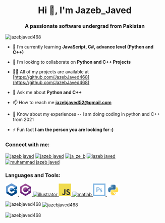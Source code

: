 <h1 align="center">Hi 👋, I'm Jazeb_Javed</h1>
<h3 align="center">A passionate software undergrad from Pakistan</h3>

<p align="left"> <img src="https://komarev.com/ghpvc/?username=jazebjaved468&label=Profile%20views&color=0e75b6&style=flat" alt="jazebjaved468" /> </p>

- 🌱 I’m currently learning **JavaScript, C#, advance level (Python and C++)**

- 👯 I’m looking to collaborate on **Python and C++ Projects**

- 👨‍💻 All of my projects are available at [https://github.com/JazebJaved468](https://github.com/JazebJaved468)

- 💬 Ask me about **Python and C++**

- 📫 How to reach me **jazebjaved52@gmail.com**

- 📄 Know about my experiences -- I am doing coding in python and C++ from 2021

- ⚡ Fun fact **I am the person you are looking for :)**

<h3 align="left">Connect with me:</h3>
<p align="left">
<a href="https://linkedin.com/in/jazeb javed" target="blank"><img align="center" src="https://raw.githubusercontent.com/rahuldkjain/github-profile-readme-generator/master/src/images/icons/Social/linked-in-alt.svg" alt="jazeb javed" height="30" width="40" /></a>
<a href="https://fb.com/jazeb javed" target="blank"><img align="center" src="https://raw.githubusercontent.com/rahuldkjain/github-profile-readme-generator/master/src/images/icons/Social/facebook.svg" alt="jazeb javed" height="30" width="40" /></a>
<a href="https://instagram.com/ja_ze_b" target="blank"><img align="center" src="https://raw.githubusercontent.com/rahuldkjain/github-profile-readme-generator/master/src/images/icons/Social/instagram.svg" alt="ja_ze_b" height="30" width="40" /></a>
<a href="https://www.behance.net/jazeb javed" target="blank"><img align="center" src="https://raw.githubusercontent.com/rahuldkjain/github-profile-readme-generator/master/src/images/icons/Social/behance.svg" alt="jazeb javed" height="30" width="40" /></a>
<a href="https://www.hackerrank.com/muhammad jazeb javed" target="blank"><img align="center" src="https://raw.githubusercontent.com/rahuldkjain/github-profile-readme-generator/master/src/images/icons/Social/hackerrank.svg" alt="muhammad jazeb javed" height="30" width="40" /></a>
</p>

<h3 align="left">Languages and Tools:</h3>
<p align="left"> <a href="https://www.w3schools.com/cpp/" target="_blank" rel="noreferrer"> <img src="https://raw.githubusercontent.com/devicons/devicon/master/icons/cplusplus/cplusplus-original.svg" alt="cplusplus" width="40" height="40"/> </a> <a href="https://www.w3schools.com/cs/" target="_blank" rel="noreferrer"> <img src="https://raw.githubusercontent.com/devicons/devicon/master/icons/csharp/csharp-original.svg" alt="csharp" width="40" height="40"/> </a> <a href="https://www.adobe.com/in/products/illustrator.html" target="_blank" rel="noreferrer"> <img src="https://www.vectorlogo.zone/logos/adobe_illustrator/adobe_illustrator-icon.svg" alt="illustrator" width="40" height="40"/> </a> <a href="https://developer.mozilla.org/en-US/docs/Web/JavaScript" target="_blank" rel="noreferrer"> <img src="https://raw.githubusercontent.com/devicons/devicon/master/icons/javascript/javascript-original.svg" alt="javascript" width="40" height="40"/> </a> <a href="https://www.mathworks.com/" target="_blank" rel="noreferrer"> <img src="https://upload.wikimedia.org/wikipedia/commons/2/21/Matlab_Logo.png" alt="matlab" width="40" height="40"/> </a> <a href="https://www.photoshop.com/en" target="_blank" rel="noreferrer"> <img src="https://raw.githubusercontent.com/devicons/devicon/master/icons/photoshop/photoshop-line.svg" alt="photoshop" width="40" height="40"/> </a> <a href="https://www.python.org" target="_blank" rel="noreferrer"> <img src="https://raw.githubusercontent.com/devicons/devicon/master/icons/python/python-original.svg" alt="python" width="40" height="40"/> </a> </p>

<p><img align="left" src="https://github-readme-stats.vercel.app/api/top-langs?username=jazebjaved468&show_icons=true&locale=en&layout=compact" alt="jazebjaved468" /></p>

<p>&nbsp;<img align="center" src="https://github-readme-stats.vercel.app/api?username=jazebjaved468&show_icons=true&locale=en" alt="jazebjaved468" /></p>

<p><img align="center" src="https://github-readme-streak-stats.herokuapp.com/?user=jazebjaved468&" alt="jazebjaved468" /></p>


<!---
JazebJaved468/JazebJaved468 is a ✨ special ✨ repository because its `README.md` (this file) appears on your GitHub profile.
You can click the Preview link to take a look at your changes.
--->
